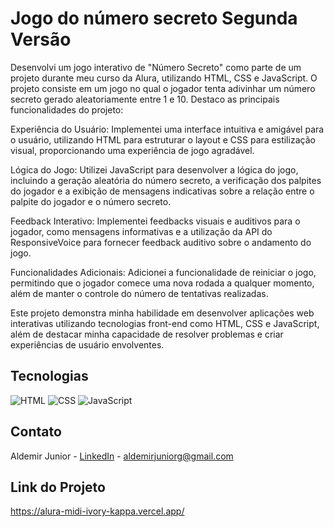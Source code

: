 <!DOCTYPE html>
<html lang="pt-BR">
<head>
    <meta charset="UTF-8">
    <title>Jogo do número secreto Segunda Versão</title>
</head>
<body>

<h1>Jogo do número secreto Segunda Versão</h1>

<p>Desenvolvi um jogo interativo de "Número Secreto" como parte de um projeto durante meu curso da Alura, utilizando HTML, CSS e JavaScript. O projeto consiste em um jogo no qual o jogador tenta adivinhar um número secreto gerado aleatoriamente entre 1 e 10. Destaco as principais funcionalidades do projeto:

Experiência do Usuário: Implementei uma interface intuitiva e amigável para o usuário, utilizando HTML para estruturar o layout e CSS para estilização visual, proporcionando uma experiência de jogo agradável.

Lógica do Jogo: Utilizei JavaScript para desenvolver a lógica do jogo, incluindo a geração aleatória do número secreto, a verificação dos palpites do jogador e a exibição de mensagens indicativas sobre a relação entre o palpite do jogador e o número secreto.

Feedback Interativo: Implementei feedbacks visuais e auditivos para o jogador, como mensagens informativas e a utilização da API do ResponsiveVoice para fornecer feedback auditivo sobre o andamento do jogo.

Funcionalidades Adicionais: Adicionei a funcionalidade de reiniciar o jogo, permitindo que o jogador comece uma nova rodada a qualquer momento, além de manter o controle do número de tentativas realizadas.

Este projeto demonstra minha habilidade em desenvolver aplicações web interativas utilizando tecnologias front-end como HTML, CSS e JavaScript, além de destacar minha capacidade de resolver problemas e criar experiências de usuário envolventes.


<h2>Tecnologias</h2>
<div>
  <img src="https://img.shields.io/badge/HTML-239120?style=for-the-badge&logo=html5&logoColor=white" alt="HTML">
  <img src="https://img.shields.io/badge/CSS-239120?&style=for-the-badge&logo=css3&logoColor=white" alt="CSS">
  <img src="https://img.shields.io/badge/JavaScript-F7DF1E?style=for-the-badge&logo=javascript&logoColor=black" alt="JavaScript">
</div>

<h2>Contato</h2>
<p>Aldemir Junior - <a href="https://www.linkedin.com/in/aldemir-desenvolvedor/">LinkedIn</a> - <a href="mailto:aldemirjuniorg@gmail.com">aldemirjuniorg@gmail.com</a></p>

<h2>Link do Projeto</h2>
<p><a href="[https://alura-midi-ivory-kappa.vercel.app/](https://jogo-de-numero-secreto-segunda-versao.vercel.app/)">https://alura-midi-ivory-kappa.vercel.app/</a></p>

</body>
</html>
